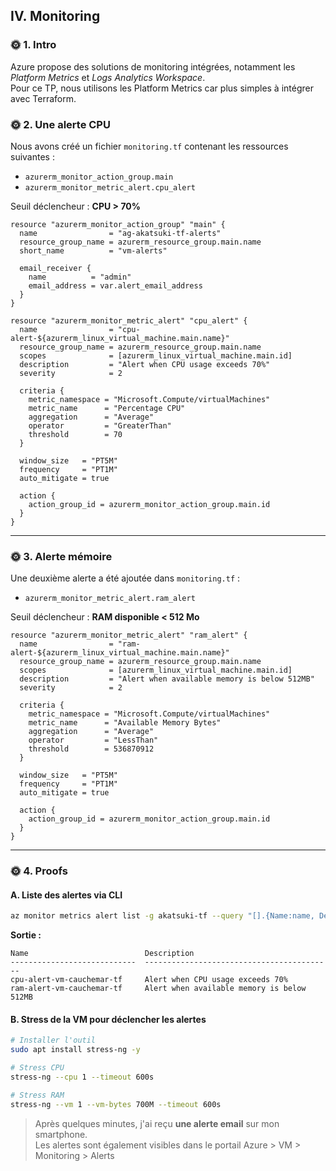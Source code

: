 ## IV. Monitoring

### 🌞 1. Intro

Azure propose des solutions de monitoring intégrées, notamment les *Platform Metrics* et *Logs Analytics Workspace*.  
Pour ce TP, nous utilisons les Platform Metrics car plus simples à intégrer avec Terraform.

### 🌞 2. Une alerte CPU

Nous avons créé un fichier `monitoring.tf` contenant les ressources suivantes :

- `azurerm_monitor_action_group.main`
- `azurerm_monitor_metric_alert.cpu_alert`

Seuil déclencheur : **CPU > 70%**

```hcl
resource "azurerm_monitor_action_group" "main" {
  name                = "ag-akatsuki-tf-alerts"
  resource_group_name = azurerm_resource_group.main.name
  short_name          = "vm-alerts"

  email_receiver {
    name          = "admin"
    email_address = var.alert_email_address
  }
}

resource "azurerm_monitor_metric_alert" "cpu_alert" {
  name                = "cpu-alert-${azurerm_linux_virtual_machine.main.name}"
  resource_group_name = azurerm_resource_group.main.name
  scopes              = [azurerm_linux_virtual_machine.main.id]
  description         = "Alert when CPU usage exceeds 70%"
  severity            = 2

  criteria {
    metric_namespace = "Microsoft.Compute/virtualMachines"
    metric_name      = "Percentage CPU"
    aggregation      = "Average"
    operator         = "GreaterThan"
    threshold        = 70
  }

  window_size   = "PT5M"
  frequency     = "PT1M"
  auto_mitigate = true

  action {
    action_group_id = azurerm_monitor_action_group.main.id
  }
}
```

---

### 🌞 3. Alerte mémoire

Une deuxième alerte a été ajoutée dans `monitoring.tf` :

- `azurerm_monitor_metric_alert.ram_alert`

Seuil déclencheur : **RAM disponible < 512 Mo**

```hcl
resource "azurerm_monitor_metric_alert" "ram_alert" {
  name                = "ram-alert-${azurerm_linux_virtual_machine.main.name}"
  resource_group_name = azurerm_resource_group.main.name
  scopes              = [azurerm_linux_virtual_machine.main.id]
  description         = "Alert when available memory is below 512MB"
  severity            = 2

  criteria {
    metric_namespace = "Microsoft.Compute/virtualMachines"
    metric_name      = "Available Memory Bytes"
    aggregation      = "Average"
    operator         = "LessThan"
    threshold        = 536870912
  }

  window_size   = "PT5M"
  frequency     = "PT1M"
  auto_mitigate = true

  action {
    action_group_id = azurerm_monitor_action_group.main.id
  }
}
```

---

### 🌞 4. Proofs

#### A. Liste des alertes via CLI

```bash
az monitor metrics alert list -g akatsuki-tf --query "[].{Name:name, Description:description}" -o table
```

**Sortie :**

```
Name                          Description
----------------------------  ------------------------------------------
cpu-alert-vm-cauchemar-tf     Alert when CPU usage exceeds 70%
ram-alert-vm-cauchemar-tf     Alert when available memory is below 512MB
```

#### B. Stress de la VM pour déclencher les alertes

```bash
# Installer l'outil
sudo apt install stress-ng -y

# Stress CPU
stress-ng --cpu 1 --timeout 600s

# Stress RAM
stress-ng --vm 1 --vm-bytes 700M --timeout 600s
```

>  Après quelques minutes, j'ai reçu **une alerte email** sur mon smartphone.  
>  Les alertes sont également visibles dans le portail Azure > VM > Monitoring > Alerts

